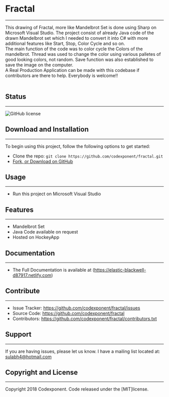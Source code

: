 # Fractal
--------

This drawing of Fractal, more like Mandelbrot Set is done using Sharp on Microsoft Visual Studio. The project consist of already Java code of the drawn Mandelbrot set which I needed to convert it into C# with more additional features like Start, Stop, Color Cycle and so on. <br />
The main function of the code was to color cycle the Colors of the mandelbrot. Thread was used to change the color using various palletes of good looking colors, not random. Save function was also established to save the image on the computer. <br />
A Real Production Application can be made with this codebase if contributors are there to help. Everybody is welcome!!<br /> <br />

## Status
--------

![GitHub license](https://img.shields.io/badge/license-MIT-blue.svg)

## Download and Installation
-------

To begin using this project, follow the following options to get started:
* Clone the repo: `git clone https://github.com/codexponent/fractal.git`
* [Fork, or Download on GitHub](https://github.com/codexponent/fractal)

## Usage
-------

- Run this project on Microsoft Visual Studio

## Features
--------

- Mandelbrot Set
- Java Code available on request
- Hosted on HockeyApp

## Documentation
--------

- The Full Documentation is available at (https://elastic-blackwell-d87917.netlify.com)

## Contribute
----------

- Issue Tracker: https://github.com/codexponent/fractal/issues
- Source Code: https://github.com/codexponent/fractal
- Contributors: https://github.com/codexponent/fractal/contributors.txt

## Support
-------

If you are having issues, please let us know.
I have a mailing list located at: sulabh4@hotmail.com

## Copyright and License
-------

Copyright 2018 Codexponent. Code released under the [MIT]license.

